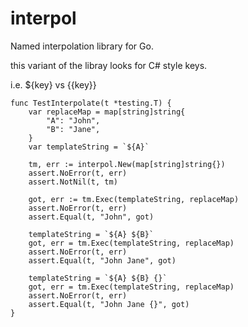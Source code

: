 # interpol
Named interpolation library for Go.

this variant of the libray looks for C# style keys.

i.e. ${key} vs {{key}}
```
func TestInterpolate(t *testing.T) {
	var replaceMap = map[string]string{
		"A": "John",
		"B": "Jane",
	}
	var templateString = `${A}`

	tm, err := interpol.New(map[string]string{})
	assert.NoError(t, err)
	assert.NotNil(t, tm)

	got, err := tm.Exec(templateString, replaceMap)
	assert.NoError(t, err)
	assert.Equal(t, "John", got)

	templateString = `${A} ${B}`
	got, err = tm.Exec(templateString, replaceMap)
	assert.NoError(t, err)
	assert.Equal(t, "John Jane", got)

	templateString = `${A} ${B} {}`
	got, err = tm.Exec(templateString, replaceMap)
	assert.NoError(t, err)
	assert.Equal(t, "John Jane {}", got)
}
```
